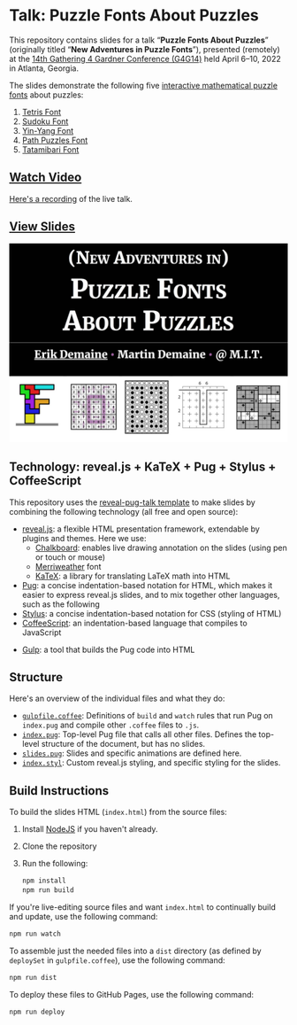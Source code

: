 # Talk: Puzzle Fonts About Puzzles

This repository contains slides for a talk “**Puzzle Fonts About Puzzles**”
(originally titled “**New Adventures in Puzzle Fonts**”),
presented (remotely) at the
[14th Gathering 4 Gardner Conference (G4G14)](https://www.gathering4gardner.org/g4g14/)
held April 6–10, 2022 in Atlanta, Georgia.

The slides demonstrate the following five
[interactive mathematical puzzle fonts](https://erikdemaine.org/fonts/)
about puzzles:

1. [Tetris Font](https://erikdemaine.org/fonts/tetris/)
2. [Sudoku Font](https://erikdemaine.org/fonts/sudoku/)
3. [Yin-Yang Font](https://erikdemaine.org/fonts/yinyang/)
4. [Path Puzzles Font](https://erikdemaine.org/fonts/pathpuzzles/)
5. [Tatamibari Font](https://erikdemaine.org/fonts/tatamibari/)

## [Watch Video](https://youtu.be/K6M3ELHr5Ls)

[Here's a recording](https://youtu.be/K6M3ELHr5Ls) of the live talk.

## [View Slides](https://edemaine.github.io/puzzle-puzzle-fonts-talk)

[![Title slide](title_slide.jpg)](https://edemaine.github.io/puzzle-puzzle-fonts-talk)

## Technology: reveal.js + KaTeX + Pug + Stylus + CoffeeScript <!--+ [SVG Tiler] + [SVG.js]-->

This repository uses the
[reveal-pug-talk template](https://github.com/edemaine/reveal-pug-talk)
to make slides by combining the following technology (all free and open source):

* [reveal.js](https://revealjs.com/): a flexible HTML presentation framework,
  extendable by plugins and themes.  Here we use:
  * [Chalkboard](https://github.com/rajgoel/reveal.js-plugins/tree/master/chalkboard):
    enables live drawing annotation on the slides (using pen or touch or mouse)
  * [Merriweather](https://fonts.google.com/specimen/Merriweather) font
  * [KaTeX](https://katex.org): a library for translating LaTeX math into HTML
* [Pug](https://pugjs.org/): a concise indentation-based notation for HTML,
  which makes it easier to express reveal.js slides,
  and to mix together other languages, such as the following
* [Stylus](https://stylus-lang.com/): a concise indentation-based notation
  for CSS (styling of HTML)
* [CoffeeScript](https://coffeescript.org/): an indentation-based language
  that compiles to JavaScript
<!--
* [SVG Tiler](https://github.com/edemaine/svgtiler):
  a library for converting ASCII art in slides into high-quality SVG graphics
* [SVG.js](https://svgdotjs.github.io/):
  a library that makes it easy to add animations to SVG drawings
  (including those made by SVG Tiler)
-->
* [Gulp](https://gulpjs.com/): a tool that builds the Pug code into HTML

## Structure

Here's an overview of the individual files and what they do:

* [`gulpfile.coffee`](gulpfile.coffee): Definitions of `build` and `watch`
  rules that run Pug on `index.pug` and compile other `.coffee` files to `.js`.
* [`index.pug`](index.pug): Top-level Pug file that calls all other files.
  Defines the top-level structure of the document, but has no slides.
* [`slides.pug`](slides.pug): Slides and specific animations are defined here.
* [`index.styl`](index.styl): Custom reveal.js styling,
  and specific styling for the slides.

<!-- Add any .coffee, images, etc. files here, if desired -->

## Build Instructions

To build the slides HTML (`index.html`) from the source files:

1. Install [NodeJS](https://nodejs.org/) if you haven't already.
2. Clone the repository
3. Run the following:

   ```sh
   npm install
   npm run build
   ```

If you're live-editing source files and want `index.html` to continually build
and update, use the following command:

```sh
npm run watch
```

To assemble just the needed files into a `dist` directory
(as defined by `deploySet` in `gulpfile.coffee`),
use the following command:

```sh
npm run dist
```

To deploy these files to GitHub Pages, use the following command:

```sh
npm run deploy
```

